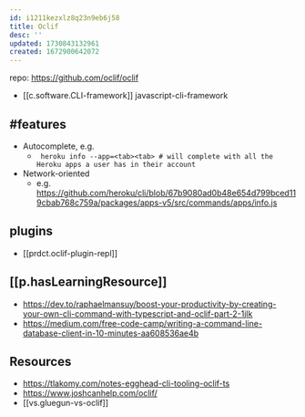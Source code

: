 ```yaml
---
id: i1211kezxlz8q23n9eb6j58
title: Oclif
desc: ''
updated: 1730843132961
created: 1672900642072
---
```


repo: https://github.com/oclif/oclif
- [[c.software.CLI-framework]]
javascript-cli-framework

## #features

- Autocomplete, e.g.
  - ` heroku info --app=<tab><tab> # will complete with all the Heroku apps a user has in their account`
- Network-oriented
  - e.g. https://github.com/heroku/cli/blob/67b9080ad0b48e654d799bced119cbab768c759a/packages/apps-v5/src/commands/apps/info.js

## plugins

- [[prdct.oclif-plugin-repl]]

## [[p.hasLearningResource]]

- https://dev.to/raphaelmansuy/boost-your-productivity-by-creating-your-own-cli-command-with-typescript-and-oclif-part-2-1jlk
- https://medium.com/free-code-camp/writing-a-command-line-database-client-in-10-minutes-aa608536ae4b

## Resources

- https://tlakomy.com/notes-egghead-cli-tooling-oclif-ts
- https://www.joshcanhelp.com/oclif/
- [[vs.gluegun-vs-oclif]]
